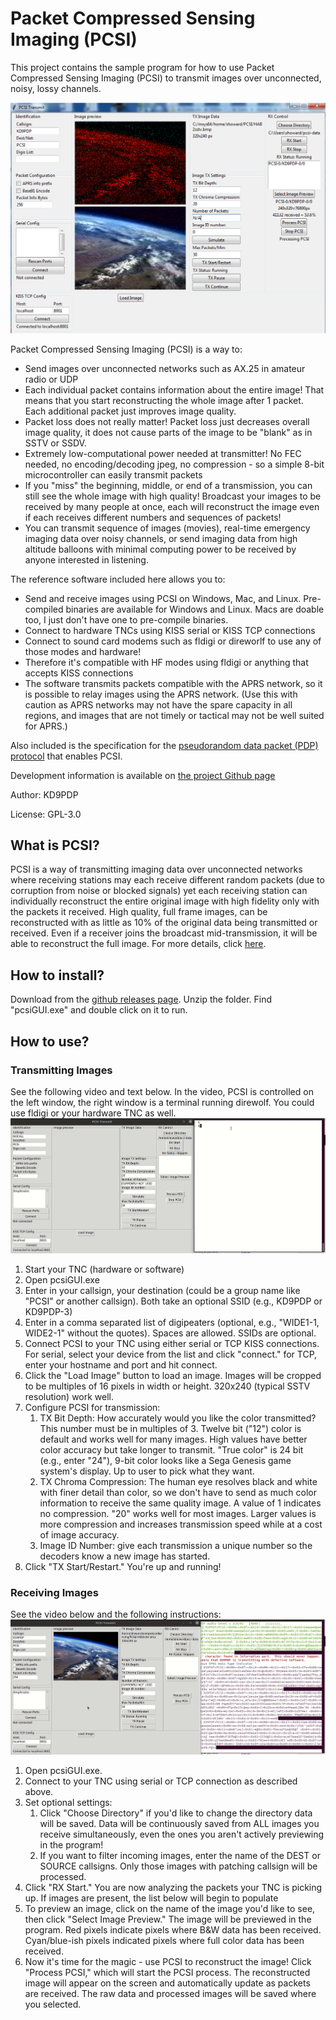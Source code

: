 # Packet Compressed Sensing Imaging (PCSI)
This project contains the sample program for how to use Packet Compressed Sensing Imaging (PCSI) to transmit images over unconnected, noisy, lossy channels.

![PCSI Screenshot](./pcsiusage.png)

Packet Compressed Sensing Imaging (PCSI) is a way to:
* Send images over unconnected networks such as AX.25 in amateur radio or UDP
* Each individual packet contains information about the entire image! That means that you start reconstructing the whole image after 1 packet. Each additional packet just improves image quality.
* Packet loss does not really matter! Packet loss just decreases overall image quality, it does not cause parts of the image to be "blank" as in SSTV or SSDV.
* Extremely low-computational power needed at transmitter! No FEC needed, no encoding/decoding jpeg, no compression - so a simple 8-bit microcontroller can easily transmit packets
* If you "miss" the beginning, middle, or end of a transmission, you can still see the whole image with high quality! Broadcast your images to be received by many people at once, each will reconstruct the image even if each receives different numbers and sequences of packets!
* You can transmit sequence of images (movies), real-time emergency imaging data over noisy channels, or send imaging data from high altitude balloons with minimal computing power to be received by anyone interested in listening.

The reference software included here allows you to:
* Send and receive images using PCSI on Windows, Mac, and Linux. Pre-compiled binaries are available for Windows and Linux. Macs are doable too, I just don't have one to pre-compile binaries.
* Connect to hardware TNCs using KISS serial or KISS TCP connections
* Connect to sound card modems such as fldigi or direworlf to use any of those modes and hardware!
* Therefore it's compatible with HF modes using fldigi or anything that accepts KISS connections
* The software transmits packets compatible with the APRS network, so it is possible to relay images using the APRS network. (Use this with caution as APRS networks may not have the spare capacity in all regions, and images that are not timely or tactical may not be well suited for APRS.)

Also included is the specification for the [pseudorandom data packet (PDP) protocol](./spec.md) that enables PCSI.

Development information is available on [the project Github page](https://github.com/maqifrnswa/PCSI)

Author: KD9PDP

License: GPL-3.0

## What is PCSI?
PCSI is a way of transmitting imaging data over unconnected networks where receiving stations may each receive different random packets (due to corruption from noise or blocked signals) yet each receiving station can individually reconstruct the entire original image with high fidelity only with the packets it received. High quality, full frame images, can be reconstructed with as little as 10% of the original data being transmitted or received. Even if a receiver joins the broadcast mid-transmission, it will be able to reconstruct the full image. For more details, click [here](./details.html).

## How to install?
Download from the [github releases page](https://github.com/maqifrnswa/PCSI/releases). Unzip the folder. Find "pcsiGUI.exe" and double click on it to run.

## How to use?
### Transmitting Images
See the following video and text below. In the video, PCSI is controlled on the left window, the right window is a terminal running direwolf. You could use fldigi or your hardware TNC as well.
![Transmitting Demo](startTX.gif)
1. Start your TNC (hardware or software)
1. Open pcsiGUI.exe
1. Enter in your callsign, your destination (could be a group name like "PCSI" or another callsign). Both take an optional SSID (e.g., KD9PDP or KD9PDP-3)
1. Enter in a comma separated list of digipeaters (optional, e.g., "WIDE1-1, WIDE2-1" without the quotes). Spaces are allowed. SSIDs are optional.
1. Connect PCSI to your TNC using either serial or TCP KISS connections. For serial, select your device from the list and click "connect." for TCP, enter your hostname and port and hit connect.
1. Click the "Load Image" button to load an image. Images will be cropped to be multiples of 16 pixels in width or height. 320x240 (typical SSTV resolution) work well.
1. Configure PCSI for transmission:
    1. TX Bit Depth: How accurately would you like the color transmitted? This number must be in multiples of 3. Twelve bit ("12") color is default and works well for many images. High values have better color accuracy but take longer to transmit. "True color" is 24 bit (e.g., enter "24"), 9-bit color looks like a Sega Genesis game system's display. Up to user to pick what they want.
    1. TX Chroma Compression: The human eye resolves black and white with finer detail than color, so we don't have to send as much color information to receive the same quality image. A value of 1 indicates no compression. "20" works well for most images. Larger values is more compression and increases transmission speed while at a cost of image accuracy.
    1. Image ID Number: give each transmission a unique number so the decoders know a new image has started.
1. Click "TX Start/Restart." You're up and running!

### Receiving Images
See the video below and the following instructions:
![Receiving Demo](./receivePCSI.gif)
1. Open pcsiGUI.exe.
1. Connect to your TNC using serial or TCP connection as described above.
1. Set optional settings:
    1. Click "Choose Directory" if you'd like to change the directory data will be saved. Data will be continuously saved from ALL images you receive simultaneously, even the ones you aren't actively previewing in the program!
    1. If you want to filter incoming images, enter the name of the DEST or SOURCE callsigns. Only those images with patching callsign will be processed.
1. Click "RX Start." You are now analyzing the packets your TNC is picking up. If images are present, the list below will begin to populate
1. To preview an image, click on the name of the image you'd like to see, then click "Select Image Preview." The image will be previewed in the program. Red pixels indicate pixels where B&W data has been received. Cyan/blue-ish pixels indicated pixels where full color data has been received.
1. Now it's time for the magic - use PCSI to reconstruct the image! Click "Process PCSI," which will start the PCSI process. The reconstructed image will appear on the screen and automatically update as packets are received. The raw data and processed images will be saved where you selected.
